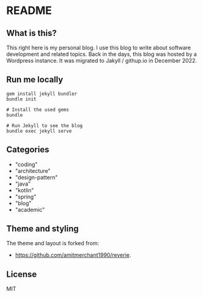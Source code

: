 README
======

## What is this?

This right here is my personal blog.
I use this blog to write about software development and related topics.
Back in the days, this blog was hosted by a Wordpress instance.
It was migrated to Jakyll / githup.io in December 2022.

## Run me locally

    gem install jekyll bundler
    bundle init
 
    # Install the used gems
    bundle

    # Run Jekyll to see the blog
    bundle exec jekyll serve

## Categories

- "coding"
- "architecture"
- "design-pattern" 
- "java"
- "kotlin" 
- "spring"
- "blog" 
- "academic" 

## Theme and styling

The theme and layout is forked from:

- https://github.com/amitmerchant1990/reverie.

## License

MIT
